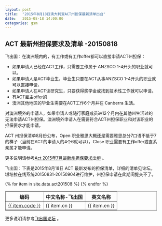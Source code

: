 ```yaml
---
layout: post
title:  "2015年8月18日澳大利亚ACT州担保最新清单出台"
date:   2015-08-18 14:00:00
categories: gsm
---
```


## ACT 最新州担保要求及清单 -20150818

飞出国：在澳洲境内的，有工作或有工作offer都可以直接申请ACT州担保：

- 如果申请人已经在ACT工作，只需要工作属于 ANZSCO 1-4开头的职业就可以。
- 如果申请人是ACT毕业生，毕业生只要在ACT从事ANZSCO 1-4开头的职业就可以直接申请。
- 如果申请人在ACT读研究生，只要获得奖学金或找到技术性工作就可以申请。
- 有ACT雇主offer的
- 澳洲其他地区的毕业生需要在ACT工作6个月并在 Canberra 生活。

对澳洲境外的申请人，如果申请人或随行家庭成员进12个月内在其他州生活过的无法申请ACT州担保。澳洲境外申请人在需要符合ACT州担保职业和对该职业的担保要求才能申请。

ACT 州担保清单8月份公布，Open 职业雅思大概还是需要雅思总分7口语不低于7的样子（当前在ACT的申请人的4个6就可以）。Close 职业需要有工作offer或直系亲属才能申请。

更多说明请参考<a href="http://bbs.fcgvisa.com/t/act-2015-7/4635" target="blank">Act 2015年7月最新州担保要求出炉</a> 。

飞出国：下表是2015年8月18日 ACT 最新发布的担保清单，详细的清单见论坛。堪培拉在线系统20150831-20150904进行维护，州担保申请在此期间提交不了。

<table border = "1" cellpadding="1" cellspacing="0">
  <tr>
    <th>编码</th>
    <th>中文名称-飞出国</th>
    <th>英文名称</th>
  </tr>
{% for item in site.data.act201508 %}
<tr>
<td> <a href="http://www.flyabroadvisa.com/sol/{{ item.code }}.html" target="_blank">{{ item.code }}</a> </td>
<td> {{ item.cn }} </td>
<td> {{ item.en }} </td>
</tr>
{% endfor %}
</table>

更多说明请参考<a href="http://bbs.fcgvisa.com/t/eoi/6649/" target="blank">飞出国论坛</a> 。

